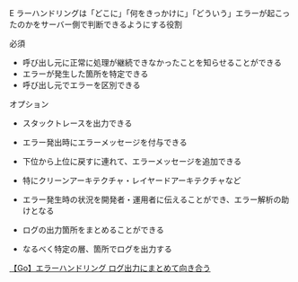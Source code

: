 E ラーハンドリングは「どこに」「何をきっかけに」「どういう」エラーが起こったのかをサーバー側で判断できるようにする役割

必須
- 呼び出し元に正常に処理が継続できなかったことを知らせることができる
- エラーが発生した箇所を特定できる
- 呼び出し元でエラーを区別できる

オプション
- スタックトレースを出力できる
- エラー発出時にエラーメッセージを付与できる
- 下位から上位に戻すに連れて、エラーメッセージを追加できる
- 特にクリーンアーキテクチャ・レイヤードアーキテクチャなど

- エラー発生時の状況を開発者・運用者に伝えることができ、エラー解析の助けとなる
- ログの出力箇所をまとめることができる
- なるべく特定の層、箇所でログを出力する

[【Go】エラーハンドリング ログ出力にまとめて向き合う](https://zenn.dev/yagi_eng/articles/go-error-handling)
